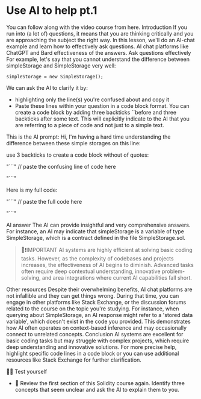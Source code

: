 # Use AI to help pt.1

You can follow along with the video course from here.
Introduction
If you run into (a lot of) questions, it means that you are thinking critically and you are approaching the subject the right way. In this lesson, we'll do an AI-chat example and learn how to effectively ask questions. AI chat platforms like ChatGPT and Bard effectiveness of the answers.
Ask questions effectively
For example, let's say that you cannot understand the difference between simpleStorage and SimpleStorage very well:

```solidity
simpleStorage = new SimpleStorage();
```

We can ask the AI to clarify it by:

- highlighting only the line(s) you're confused about and copy it
- Paste these lines within your question in a code block format. You can create a code block by adding three backticks ``before and three backticks after some text. This will explicitly indicate to the AI that you are referring to a piece of code and not just to a simple text.

This is the AI prompt:
Hi, I'm having a hard time understanding the difference between these simple storages on this line:

use 3 backticks to create a code block without of quotes:

"```"
// paste the confusing line of code here

"```"

Here is my full code:

"```"
// paste the full code here

"```"

AI answer
The AI can provide insightful and very comprehensive answers. For instance, an AI may indicate that simpleStorage is a variable of type SimpleStorage, which is a contract defined in the file SimpleStorage.sol.

> 👀❗IMPORTANT
> AI systems are highly efficient at solving basic coding tasks. However, as the complexity of codebases and projects increases, the effectiveness of AI begins to diminish. Advanced tasks often require deep contextual understanding, innovative problem-solving, and area integrations where current AI capabilities fall short.

Other resources
Despite their overwhelming benefits, AI chat platforms are not infallible and they can get things wrong. During that time, you can engage in other platforms like Stack Exchange, or the discussion forums related to the course on the topic you're studying. For instance, when querying about SimpleStorage, an AI response might refer to a 'stored data variable', which doesn't exist in the code you provided. This demonstrates how AI often operates on context-based inference and may occasionally connect to unrelated concepts.
Conclusion
AI systems are excellent for basic coding tasks but may struggle with complex projects, which require deep understanding and innovative solutions. For more precise help, highlight specific code lines in a code block or you can use additional resources like Stack Exchange for further clarification.

🧑‍💻 Test yourself

- 📕 Review the first section of this Solidity course again. Identify three concepts that seem unclear and ask the AI to explain them to you.
